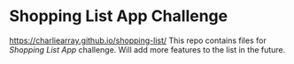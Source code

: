 # Shopping List App Challenge
https://charliearray.github.io/shopping-list/
This repo contains files for *Shopping List App* challenge.
Will add more features to the list in the future.
